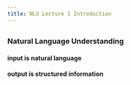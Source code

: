 ```yaml
---
title: NLU Lecture 1 Introduction
---
```


## 

### Natural Language Understanding
#### input is natural language
#### output is structured information